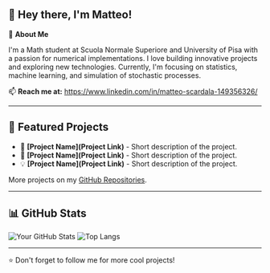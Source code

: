 ## 👋 Hey there, I'm Matteo!

🚀 **About Me**

I'm a Math student at Scuola Normale Superiore and University of Pisa with a passion for numerical implementations. I love building innovative projects and exploring new technologies. Currently, I'm focusing on statistics, machine learning, and simulation of stochastic processes.

📫 **Reach me at:** https://www.linkedin.com/in/matteo-scardala-149356326/

---


## 📌 Featured Projects
- 🚀 **[Project Name](Project Link)** - Short description of the project.
- 🧠 **[Project Name](Project Link)** - Short description of the project.
- 💡 **[Project Name](Project Link)** - Short description of the project.

More projects on my [GitHub Repositories](https://github.com/MScespun).

---

## 📊 GitHub Stats
![Your GitHub Stats](https://github-readme-stats.vercel.app/api?username=yourusername&show_icons=true&theme=radical)
![Top Langs](https://github-readme-stats.vercel.app/api/top-langs/?username=yourusername&layout=compact&theme=radical)

---

⭐️ Don't forget to follow me for more cool projects!
